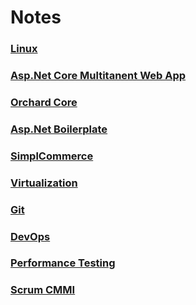 # Notes

### [Linux](https://github.com/muratcabuk/Notes/blob/master/Linux.md)
### [Asp.Net Core Multitanent Web App](https://github.com/muratcabuk/Notes/blob/master/AspNetCoreMultitanency.md)
### [Orchard Core](https://github.com/muratcabuk/Notes/blob/master/OrchardCore.md)
### [Asp.Net Boilerplate](https://github.com/muratcabuk/Notes/blob/master/AspNetBoilerplate.md)
### [SimplCommerce](https://github.com/muratcabuk/Notes/blob/master/SimplCommerce.md)
### [Virtualization](https://github.com/muratcabuk/Notes/blob/master/Virtualization.md)
### [Git](https://github.com/muratcabuk/Notes/blob/master/gitTutorial.md)
### [DevOps](https://github.com/muratcabuk/Notes/blob/master/DevOps.md)
### [Performance Testing](https://github.com/muratcabuk/Notes/blob/master/PerformanceTesting.md)

### [Scrum CMMI](https://github.com/muratcabuk/Notes/blob/master/ScrumCMMI.md)
